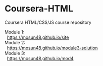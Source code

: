 # Coursera-HTML
Coursera HTML/CSS/JS course repository

Module 1:  
&nbsp;&nbsp;https://mosun48.github.io/site  
Module 2:  
&nbsp;&nbsp;https://mosun48.github.io/module3-solution    
Module 3:   
&nbsp;&nbsp;https://mosun48.github.io/mod4 
